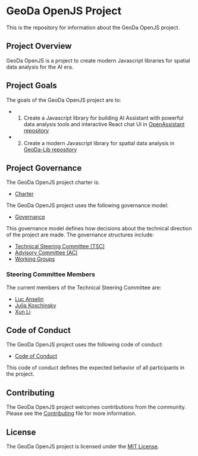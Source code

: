 # GeoDa OpenJS Project

This is the repository for information about the GeoDa OpenJS project.

## Project Overview

GeoDa OpenJS is a project to create modern Javascript libraries for spatial data analysis for the AI era.

## Project Goals

The goals of the GeoDa OpenJS project are to:

- 1. Create a Javascript library for building AI Assistant with powerful data analysis tools and interactive React chat UI in [OpenAssistant repository](https://github.com/geodaopenjs/openassistant)
- 2. Create a modern Javascript library for spatial data analysis in [GeoDa-Lib repository](https://github.com/geodaopenjs/geodalib)

## Project Governance

The GeoDa OpenJS project charter is:

- [Charter](https://github.com/geodaopenjs/geodaopenjs.github.io/blob/main/CHARTER.md)

The GeoDa OpenJS project uses the following governance model:

- [Governance](https://github.com/geodaopenjs/geodaopenjs.github.io/blob/main/GOVERNANCE.md)

This governance model defines how decisions about the technical direction of the project are made. The governance structures include:

- [Technical Steering Committee (TSC)](https://github.com/geodaopenjs/geodaopenjs.github.io/blob/main/GOVERNANCE.md#technical-steering-committee-tsc)
- [Advisory Committee (AC)](https://github.com/geodaopenjs/geodaopenjs.github.io/blob/main/GOVERNANCE.md#advisory-committee-ac)
- [Working Groups](https://github.com/geodaopenjs/geodaopenjs.github.io/blob/main/GOVERNANCE.md#working-groups)

### Steering Committee Members

The current members of the Technical Steering Committee are:

- [Luc Anselin](https://github.com/lanselin)
- [Julia Koschinsky](https://github.com/jkoschinsky)
- [Xun Li](https://github.com/lixun910)

## Code of Conduct

The GeoDa OpenJS project uses the following code of conduct:

- [Code of Conduct](https://github.com/geodaopenjs/geodaopenjs.github.io/blob/main/CODE_OF_CONDUCT.md)

This code of conduct defines the expected behavior of all participants in the project.

## Contributing

The GeoDa OpenJS project welcomes contributions from the community. Please see the [Contributing](https://github.com/geodaopenjs/geodaopenjs.github.io/blob/main/CONTRIBUTING.md) file for more information.

## License

The GeoDa OpenJS project is licensed under the [MIT License](https://github.com/geodaopenjs/geodaopenjs.github.io/blob/main/LICENSE).
